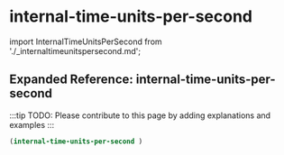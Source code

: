 # internal-time-units-per-second

import InternalTimeUnitsPerSecond from './_internaltimeunitspersecond.md';

<InternalTimeUnitsPerSecond />

## Expanded Reference: internal-time-units-per-second

:::tip
TODO: Please contribute to this page by adding explanations and examples
:::

```lisp
(internal-time-units-per-second )
```
